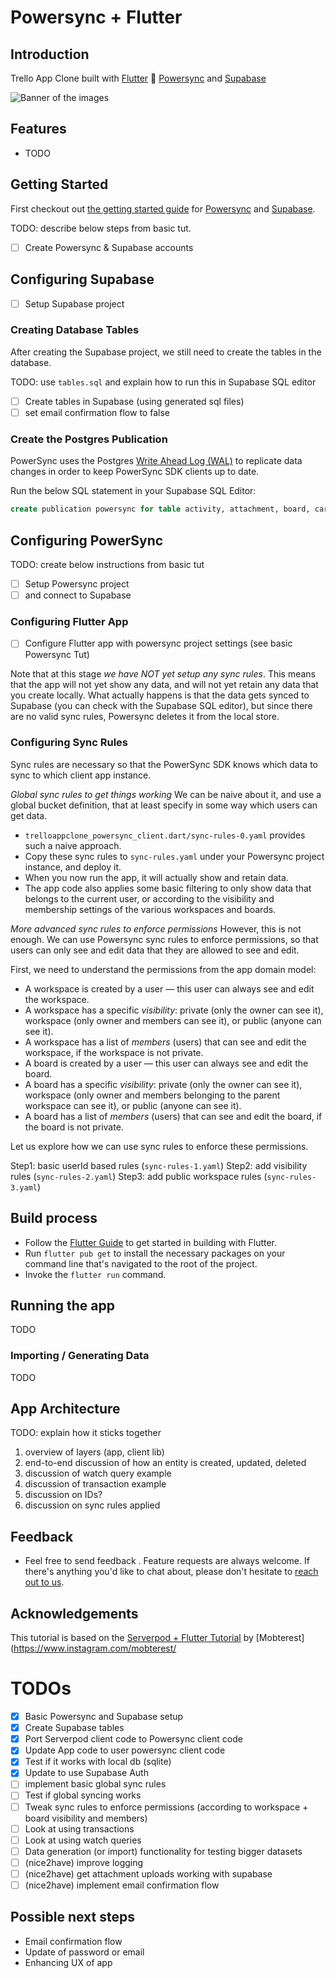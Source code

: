 # Powersync + Flutter

## Introduction

Trello App Clone built with [Flutter](https://flutter.dev/) :star2: [Powersync](https://powersync.co/) and [Supabase](https://supabase.io/)

![Banner of the images](showcase.png)

## Features

 - TODO

## Getting Started

First checkout out [the getting started guide](https://docs.powersync.co/integration-guides/supabase-+-powersync) for [Powersync](https://powersync.co/) and [Supabase](https://supabase.io/).

TODO: describe below steps from basic tut.
- [ ] Create Powersync & Supabase accounts

## Configuring Supabase
- [ ] Setup Supabase project

### Creating Database Tables
After creating the Supabase project, we still need to create the tables in the database. 

TODO: use `tables.sql` and explain how to run this in Supabase SQL editor
 
- [ ] Create tables in Supabase (using generated sql files)
- [ ] set email confirmation flow to false

### Create the Postgres Publication

PowerSync uses the Postgres [Write Ahead Log (WAL)](https://www.postgresql.org/docs/current/wal-intro.html) to replicate data changes in order to keep PowerSync SDK clients up to date.

Run the below SQL statement in your Supabase SQL Editor:
```sql
create publication powersync for table activity, attachment, board, card, checklist, comment, listboard, member, trellouser, workspace;
```

## Configuring PowerSync

TODO: create below instructions from basic tut
- [ ] Setup Powersync project 
- [ ] and connect to Supabase

### Configuring Flutter App
- [ ] Configure Flutter app with powersync project settings (see basic Powersync Tut)

Note that at this stage _we have NOT yet setup any sync rules_. This means that the app will not yet show any data, and will not yet retain any data that you create locally. What actually happens is that the data gets synced to Supabase (you can check with the Supabase SQL editor), but since there are no valid sync rules, Powersync deletes it from the local store.

### Configuring Sync Rules
Sync rules are necessary so that the PowerSync SDK knows which data to sync to which client app instance.

*Global sync rules to get things working*
We can be naive about it, and use a global bucket definition, that at least specify in some way which users can get data.

- `trelloappclone_powersync_client.dart/sync-rules-0.yaml` provides such a naive approach. 
- Copy these sync rules to `sync-rules.yaml` under your Powersync project instance, and deploy it. 
- When you now run the app, it will actually show and retain data.
- The app code also applies some basic filtering to only show data that belongs to the current user, or according to the visibility and membership settings of the various workspaces and boards.

*More advanced sync rules to enforce permissions*
However, this is not enough. We can use Powersync sync rules to enforce permissions, so that users can only see and edit data that they are allowed to see and edit.

First, we need to understand the permissions from the app domain model:

- A workspace is created by a user — this user can always see and edit the workspace.
- A workspace has a specific *visibility*: private (only the owner can see it), workspace (only owner and members can see it), or public (anyone can see it).
- A workspace has a list of *members* (users) that can see and edit the workspace, if the workspace is not private.
- A board is created by a user — this user can always see and edit the board.
- A board has a specific *visibility*: private (only the owner can see it), workspace (only owner and members belonging to the parent workspace can see it), or public (anyone can see it).
- A board has a list of *members* (users) that can see and edit the board, if the board is not private.

Let us explore how we can use sync rules to enforce these permissions.

Step1: basic userId based rules (`sync-rules-1.yaml`)
Step2: add visibility rules (`sync-rules-2.yaml`)
Step3: add public workspace rules (`sync-rules-3.yaml`)


## Build process

- Follow the [Flutter Guide](https://flutter.dev/docs/get-started/install) to get started in building with Flutter.
- Run ``` flutter pub get ``` to install the necessary packages on your command line that's navigated to the root of the project.
- Invoke the ``` flutter run ``` command.

## Running the app

TODO

### Importing / Generating Data

TODO

## App Architecture

TODO: explain how it sticks together

1. overview of layers (app, client lib)
2. end-to-end discussion of how an entity is created, updated, deleted
3. discussion of watch query example
4. discussion of transaction example
5. discussion on IDs?
6. discussion on sync rules applied

## Feedback

- Feel free to send feedback . Feature requests are always welcome. If there's anything you'd like to chat about, please don't hesitate to [reach out to us](https://docs.powersync.co/resources/contact-us).


## Acknowledgements

This tutorial is based on the [Serverpod + Flutter Tutorial](https://github.com/Mobterest/serverpod_flutter_tutorial) by [Mobterest](https://www.instagram.com/mobterest/

# TODOs

- [X] Basic Powersync and Supabase setup
- [X] Create Supabase tables
- [X] Port Serverpod client code to Powersync client code
- [X] Update App code to user powersync client code
- [X] Test if it works with local db (sqlite)
- [X] Update to use Supabase Auth
- [ ] implement basic global sync rules
- [ ] Test if global syncing works
- [ ] Tweak sync rules to enforce permissions (according to workspace + board visibility and members)
- [ ] Look at using transactions
- [ ] Look at using watch queries
- [ ] Data generation (or import) functionality for testing bigger datasets
- [ ] (nice2have) improve logging
- [ ] (nice2have) get attachment uploads working with supabase
- [ ] (nice2have) implement email confirmation flow

## Possible next steps

* Email confirmation flow
* Update of password or email
* Enhancing UX of app